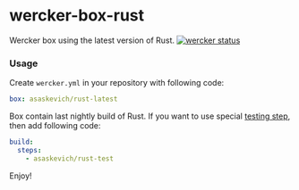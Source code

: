 wercker-box-rust
================

Wercker box using the latest version of Rust.
[![wercker status](https://app.wercker.com/status/34a7dcae96d0a188cfedc819150a22ea/m "wercker status")](https://app.wercker.com/project/bykey/34a7dcae96d0a188cfedc819150a22ea)

### Usage

Create `wercker.yml` in your repository with following code:
```yaml
box: asaskevich/rust-latest
```
Box contain last nightly build of Rust. If you want to use special [testing step](https://github.com/asaskevich/step-rust-test), then add following code:
```yaml
build:
  steps:
    - asaskevich/rust-test
```
Enjoy!